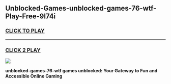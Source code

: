 
## Unblocked-Games-unblocked-games-76-wtf-Play-Free-9l74i
<h3>
<a href="https://premium76.site?title=unblocked-games-76-wtf&ref=21A">CLICK TO PLAY</a></h3>
<hr>

<h3>
<a href="https://premium76.site?title=unblocked-games-76-wtf&ref=21A">CLICK 2 PLAY</a>
  
</h3>

<a href="https://premium76.site?title=unblocked-games-76-wtf&ref=21A"><img src="https://clearcache.store/games.png"></a>


**unblocked-games-76-wtf games unblocked: Your Gateway to Fun and Accessible Online Gaming**
